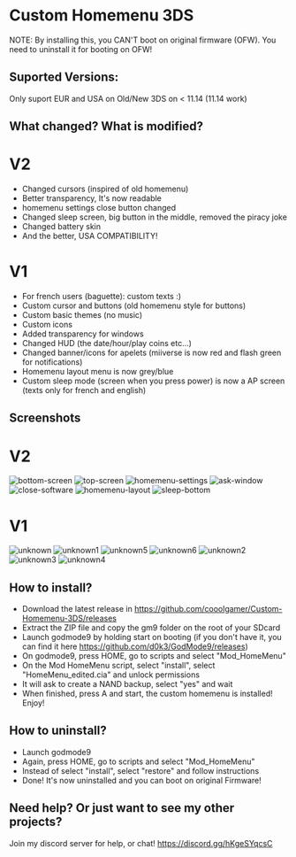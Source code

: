 # Custom Homemenu 3DS
NOTE: By installing this, you CAN'T boot on original firmware (OFW). You need to uninstall it for booting on OFW!
## Suported Versions:
Only suport EUR and USA on Old/New 3DS on < 11.14 (11.14 work)
## What changed? What is modified?
# V2
* Changed cursors (inspired of old homemenu)
* Better transparency, It's now readable
* homemenu settings close button changed
* Changed sleep screen, big button in the middle, removed the piracy joke
* Changed battery skin
* And the better, USA COMPATIBILITY!
# V1
* For french users (baguette): custom texts :)
* Custom cursor and buttons (old homemenu style for buttons)
* Custom basic themes (no music)
* Custom icons
* Added transparency for windows
* Changed HUD (the date/hour/play coins etc...)
* Changed banner/icons for apelets (miiverse is now red and flash green for notifications)
* Homemenu layout menu is now grey/blue
* Custom sleep mode (screen when you press power) is now a AP screen (texts only for french and english)
## Screenshots
# V2
![bottom-screen](/bottom-screen.png?raw=true "Launcher")
![top-screen](/top-screen.png?raw=true "Top screen")
![homemenu-settings](/homemenu-settings.png?raw=true "Homemenu Settings")
![ask-window](/ask-window.png?raw=true "Ask Window")
![close-software](/close-software.png?raw=true "Close software Window")
![homemenu-layout](/homemenu-layout.png?raw=true "homemenu layout")
![sleep-bottom](/sleep-bottom.png?raw=true "Sleep Bottom Screen")
# V1
![unknown](/unknown.png?raw=true "Red miiverse and custom HUD")
![unknown1](/unknown1.png?raw=true "transparency window")
![unknown5](/unknown5.png?raw=true "transparency window with one button")
![unknown6](/unknown6.png?raw=true "transparency window with two button")
![unknown2](/unknown2.png?raw=true "transparency menu")
![unknown3](/unknown3.png?raw=true "custom icons")
![unknown4](/unknown4.png?raw=true "custom homemenu layout")
## How to install?
* Download the latest release in https://github.com/cooolgamer/Custom-Homemenu-3DS/releases
* Extract the ZIP file and copy the gm9 folder on the root of your SDcard
* Launch godmode9 by holding start on booting (if you don't have it, you can find it here https://github.com/d0k3/GodMode9/releases)
* On godmode9, press HOME, go to scripts and select "Mod_HomeMenu"
* On the Mod HomeMenu script, select "install", select "HomeMenu_edited.cia" and unlock permissions
* It will ask to create a NAND backup, select "yes" and wait
* When finished, press A and start, the custom homemenu is installed!
Enjoy!
## How to uninstall?
* Launch godmode9
* Again, press HOME, go to scripts and select "Mod_HomeMenu"
* Instead of select "install", select "restore" and follow instructions
* Done! It's now uninstalled and you can boot on original Firmware!
## Need help? Or just want to see my other projects?
Join my discord server for help, or chat! https://discord.gg/hKgeSYqcsC
